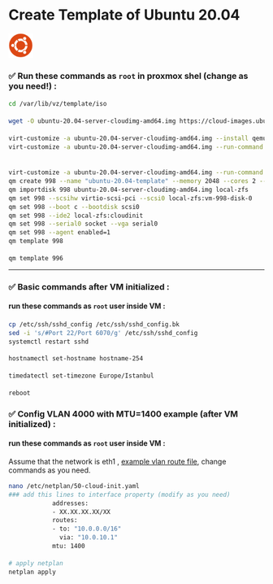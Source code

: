 # Create Template of Ubuntu 20.04
<img src="https://raw.githubusercontent.com/ariadata/proxmox-templates-helpers/main/static/icons/ubuntu.png" alt="Ubuntu on Proxmox" height="48" />

### ✅ Run these commands as `root` in proxmox shel (change as you need!) :
```sh
cd /var/lib/vz/template/iso

wget -O ubuntu-20.04-server-cloudimg-amd64.img https://cloud-images.ubuntu.com/focal/current/focal-server-cloudimg-amd64.img

virt-customize -a ubuntu-20.04-server-cloudimg-amd64.img --install qemu-guest-agent,nano,sudo,rsync
virt-customize -a ubuntu-20.04-server-cloudimg-amd64.img --run-command "sed -i 's/.*PasswordAuthentication.*/PasswordAuthentication yes/g' /etc/ssh/sshd_config"


virt-customize -a ubuntu-20.04-server-cloudimg-amd64.img --run-command "echo 'PermitRootLogin yes' >> /etc/ssh/sshd_config"
qm create 998 --name "ubuntu-20.04-template" --memory 2048 --cores 2 --net0 virtio,bridge=vmbr1
qm importdisk 998 ubuntu-20.04-server-cloudimg-amd64.img local-zfs
qm set 998 --scsihw virtio-scsi-pci --scsi0 local-zfs:vm-998-disk-0
qm set 998 --boot c --bootdisk scsi0
qm set 998 --ide2 local-zfs:cloudinit
qm set 998 --serial0 socket --vga serial0
qm set 998 --agent enabled=1
qm template 998

qm template 996

```
---

### ✅ Basic commands after VM initialized :
#### run these commands as `root` user inside VM :
```sh
cp /etc/ssh/sshd_config /etc/ssh/sshd_config.bk
sed -i 's/#Port 22/Port 6070/g' /etc/ssh/sshd_config
systemctl restart sshd

hostnamectl set-hostname hostname-254

timedatectl set-timezone Europe/Istanbul

reboot

```

### ✅ Config VLAN 4000 with MTU=1400 example (after VM initialized) :
#### run these commands as `root` user inside VM :

Assume that the network is eth1 , [example vlan route file](https://github.com/ariadata/proxmox-templates-helpers/blob/main/static/), change commands as you need.

```sh
nano /etc/netplan/50-cloud-init.yaml
### add this lines to interface property (modify as you need)
            addresses:
            - XX.XX.XX.XX/XX
            routes:
            - to: "10.0.0.0/16"
              via: "10.0.10.1"
            mtu: 1400

# apply netplan
netplan apply

```
